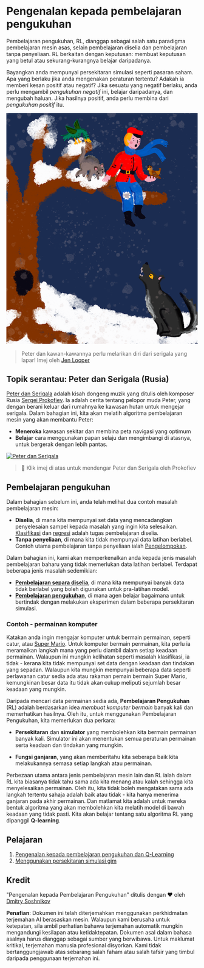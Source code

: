 # Pengenalan kepada pembelajaran pengukuhan

Pembelajaran pengukuhan, RL, dianggap sebagai salah satu paradigma pembelajaran mesin asas, selain pembelajaran diselia dan pembelajaran tanpa penyeliaan. RL berkaitan dengan keputusan: membuat keputusan yang betul atau sekurang-kurangnya belajar daripadanya.

Bayangkan anda mempunyai persekitaran simulasi seperti pasaran saham. Apa yang berlaku jika anda mengenakan peraturan tertentu? Adakah ia memberi kesan positif atau negatif? Jika sesuatu yang negatif berlaku, anda perlu mengambil _pengukuhan negatif_ ini, belajar daripadanya, dan mengubah haluan. Jika hasilnya positif, anda perlu membina dari _pengukuhan positif_ itu.

![peter dan serigala](../../../translated_images/peter.779730f9ba3a8a8d9290600dcf55f2e491c0640c785af7ac0d64f583c49b8864.ms.png)

> Peter dan kawan-kawannya perlu melarikan diri dari serigala yang lapar! Imej oleh [Jen Looper](https://twitter.com/jenlooper)

## Topik serantau: Peter dan Serigala (Rusia)

[Peter dan Serigala](https://en.wikipedia.org/wiki/Peter_and_the_Wolf) adalah kisah dongeng muzik yang ditulis oleh komposer Rusia [Sergei Prokofiev](https://en.wikipedia.org/wiki/Sergei_Prokofiev). Ia adalah cerita tentang pelopor muda Peter, yang dengan berani keluar dari rumahnya ke kawasan hutan untuk mengejar serigala. Dalam bahagian ini, kita akan melatih algoritma pembelajaran mesin yang akan membantu Peter:

- **Meneroka** kawasan sekitar dan membina peta navigasi yang optimum
- **Belajar** cara menggunakan papan selaju dan mengimbangi di atasnya, untuk bergerak dengan lebih pantas.

[![Peter dan Serigala](https://img.youtube.com/vi/Fmi5zHg4QSM/0.jpg)](https://www.youtube.com/watch?v=Fmi5zHg4QSM)

> 🎥 Klik imej di atas untuk mendengar Peter dan Serigala oleh Prokofiev

## Pembelajaran pengukuhan

Dalam bahagian sebelum ini, anda telah melihat dua contoh masalah pembelajaran mesin:

- **Diselia**, di mana kita mempunyai set data yang mencadangkan penyelesaian sampel kepada masalah yang ingin kita selesaikan. [Klasifikasi](../4-Classification/README.md) dan [regresi](../2-Regression/README.md) adalah tugas pembelajaran diselia.
- **Tanpa penyeliaan**, di mana kita tidak mempunyai data latihan berlabel. Contoh utama pembelajaran tanpa penyeliaan ialah [Pengelompokan](../5-Clustering/README.md).

Dalam bahagian ini, kami akan memperkenalkan anda kepada jenis masalah pembelajaran baharu yang tidak memerlukan data latihan berlabel. Terdapat beberapa jenis masalah sedemikian:

- **[Pembelajaran separa diselia](https://wikipedia.org/wiki/Semi-supervised_learning)**, di mana kita mempunyai banyak data tidak berlabel yang boleh digunakan untuk pra-latihan model.
- **[Pembelajaran pengukuhan](https://wikipedia.org/wiki/Reinforcement_learning)**, di mana agen belajar bagaimana untuk bertindak dengan melakukan eksperimen dalam beberapa persekitaran simulasi.

### Contoh - permainan komputer

Katakan anda ingin mengajar komputer untuk bermain permainan, seperti catur, atau [Super Mario](https://wikipedia.org/wiki/Super_Mario). Untuk komputer bermain permainan, kita perlu ia meramalkan langkah mana yang perlu diambil dalam setiap keadaan permainan. Walaupun ini mungkin kelihatan seperti masalah klasifikasi, ia tidak - kerana kita tidak mempunyai set data dengan keadaan dan tindakan yang sepadan. Walaupun kita mungkin mempunyai beberapa data seperti perlawanan catur sedia ada atau rakaman pemain bermain Super Mario, kemungkinan besar data itu tidak akan cukup meliputi sejumlah besar keadaan yang mungkin.

Daripada mencari data permainan sedia ada, **Pembelajaran Pengukuhan** (RL) adalah berdasarkan idea *membuat komputer bermain* banyak kali dan memerhatikan hasilnya. Oleh itu, untuk menggunakan Pembelajaran Pengukuhan, kita memerlukan dua perkara:

- **Persekitaran** dan **simulator** yang membolehkan kita bermain permainan banyak kali. Simulator ini akan menentukan semua peraturan permainan serta keadaan dan tindakan yang mungkin.

- **Fungsi ganjaran**, yang akan memberitahu kita seberapa baik kita melakukannya semasa setiap langkah atau permainan.

Perbezaan utama antara jenis pembelajaran mesin lain dan RL ialah dalam RL kita biasanya tidak tahu sama ada kita menang atau kalah sehingga kita menyelesaikan permainan. Oleh itu, kita tidak boleh mengatakan sama ada langkah tertentu sahaja adalah baik atau tidak - kita hanya menerima ganjaran pada akhir permainan. Dan matlamat kita adalah untuk mereka bentuk algoritma yang akan membolehkan kita melatih model di bawah keadaan yang tidak pasti. Kita akan belajar tentang satu algoritma RL yang dipanggil **Q-learning**.

## Pelajaran

1. [Pengenalan kepada pembelajaran pengukuhan dan Q-Learning](1-QLearning/README.md)
2. [Menggunakan persekitaran simulasi gim](2-Gym/README.md)

## Kredit

"Pengenalan kepada Pembelajaran Pengukuhan" ditulis dengan ♥️ oleh [Dmitry Soshnikov](http://soshnikov.com)

**Penafian**: 
Dokumen ini telah diterjemahkan menggunakan perkhidmatan terjemahan AI berasaskan mesin. Walaupun kami berusaha untuk ketepatan, sila ambil perhatian bahawa terjemahan automatik mungkin mengandungi kesilapan atau ketidaktepatan. Dokumen asal dalam bahasa asalnya harus dianggap sebagai sumber yang berwibawa. Untuk maklumat kritikal, terjemahan manusia profesional disyorkan. Kami tidak bertanggungjawab atas sebarang salah faham atau salah tafsir yang timbul daripada penggunaan terjemahan ini.